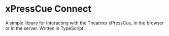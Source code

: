 # xPressCue Connect

A simple library for interacting with the Theatrixx xPressCue, in the browser or in the server. Written in TypeScript.
